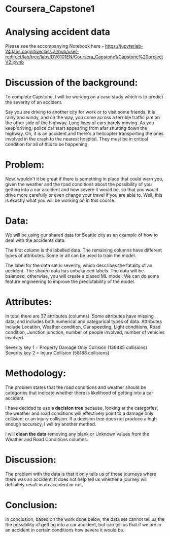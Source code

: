 # Coursera_Capstone1

# Analysing accident data

Please see the accompanying Notebook here - https://jupyterlab-24.labs.cognitiveclass.ai/hub/user-redirect/lab/tree/labs/DV0101EN/Coursera_Capstone1/Capstone%20projectV2.ipynb

# Discussion of the background:

To complete Capstone, I will be working on a case study which is to predict the severity of an accident. 

Say you are driving to another city for work or to visit some friends. It is rainy and windy, and on the way, you come across a terrible traffic jam on the other side of the highway. Long lines of cars barely moving. As you keep driving, police car start appearing from afar shutting down the highway. Oh, it is an accident and there's a helicopter transporting the ones involved in the crash to the nearest hospital. They must be in critical condition for all of this to be happening.

# Problem:
Now, wouldn't it be great if there is something in place that could warn you, given the weather and the road conditions about the possibility of you getting into a car accident and how severe it would be, so that you would drive more carefully or even change your travel if you are able to. Well, this is exactly what you will be working on in this course.

# Data:
We will be using our shared data for Seattle city as an example of how to deal with the accidents data. 

The first column is the labelled data. The remaining columns have different types of attributes. Some or all can be used to train the model.

The label for the data set is severity, which describes the fatality of an accident. The shared data has unbalanced labels. The data will be balanced, otherwise, you will create a biased ML model. We can do some feature engineering to improve the predictability of the model.

# Attributes: 
In total there are 37 attributes (columns). Some attributes have missing data, and includes both numerical and categorical types of data. Attributes include Location, Weather condition, Car speeding, Light conditions, Road condition, Junction junction, number of people involved, number of vehicles involved. 

Severity key 1 = Property Damage Only Collision    (136485 collisions)
Severity key 2 = Injury Collision                   (58188 collisions)

# Methodology:
The problem states that the road conditions and weather should be categories that indicate whether there is likelihood of getting into a car accident.

I have decided to use a **decision tree** because, looking at the categories, the weather and road conditions will effectively point to a damage only collision, or an injury collision. If a decision tree does not produce a high enough accuracy, I will try another method.

I will **clean the data** removing any blank or Unknown values from the Weather and Road Conditions columns. 

# Discussion: 
The problem with the data is that it only tells us of those journeys where there was an accident. It does not help tell us whether a journey will definitely result in an accident or not. 

# Conclusion:

In conclusion, based on the work done below, the data set cannot tell us the the possibility of getting into a car accident, but can tell us that if we are in an accident in certain conditions how severe it would be.
